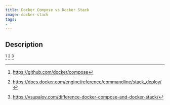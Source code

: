 ```yaml
---
title: Docker Compose vs Docker Stack
image: docker-stack
tags:
-
---
```

## Description

[^1] [^2] [^3]

[^1]: https://github.com/docker/compose
[^2]: https://docs.docker.com/engine/reference/commandline/stack_deploy/
[^3]: https://vsupalov.com/difference-docker-compose-and-docker-stack/